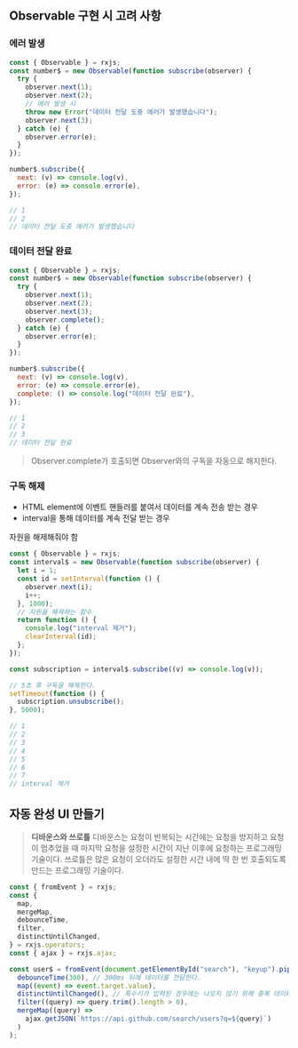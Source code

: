 ## Observable 구현 시 고려 사항

### 에러 발생

```javascript
const { Observable } = rxjs;
const number$ = new Observable(function subscribe(observer) {
  try {
    observer.next(1);
    observer.next(2);
    // 에러 발생 시
    throw new Error("데이터 전달 도중 에러가 발생했습니다");
    observer.next(3);
  } catch (e) {
    observer.error(e);
  }
});

number$.subscribe({
  next: (v) => console.log(v),
  error: (e) => console.error(e),
});

// 1
// 2
// 데이터 전달 도중 에러가 발생했습니다
```

### 데이터 전달 완료

```javascript
const { Observable } = rxjs;
const number$ = new Observable(function subscribe(observer) {
  try {
    observer.next(1);
    observer.next(2);
    observer.next(3);
    observer.complete();
  } catch (e) {
    observer.error(e);
  }
});

number$.subscribe({
  next: (v) => console.log(v),
  error: (e) => console.error(e),
  complete: () => console.log("데이터 전달 완료"),
});

// 1
// 2
// 3
// 데이터 전달 완료
```

> Observer.complete가 호출되면 Observer와의 구독을 자동으로 해지한다.

### 구독 해제

- HTML element에 이벤트 핸들러를 붙여서 데이터를 계속 전송 받는 경우
- interval을 통해 데이터를 계속 전달 받는 경우

자원을 해제해줘야 함

```javascript
const { Observable } = rxjs;
const interval$ = new Observable(function subscribe(observer) {
  let i = 1;
  const id = setInterval(function () {
    observer.next(i);
    i++;
  }, 1000);
  // 자원을 해제하는 함수
  return function () {
    console.log("interval 제거");
    clearInterval(id);
  };
});

const subscription = interval$.subscribe((v) => console.log(v));

// 5초 후 구독을 해제한다.
setTimeout(function () {
  subscription.unsubscribe();
}, 5000);

// 1
// 2
// 3
// 4
// 5
// 6
// 7
// interval 제거
```

## 자동 완성 UI 만들기

> **디바운스와 쓰로틀**
> 디바운스는 요청이 반복되는 시간에는 요청을 방지하고 요청이 멈추었을 때 마지막 요청을 설정한 시간이 지난 이후에 요청하는 프로그래밍 기술이다.
> 쓰로틀은 많은 요청이 오더라도 설정한 시간 내에 딱 한 번 호출되도록 만드는 프로그래밍 기술이다.

```javascript
const { fromEvent } = rxjs;
const {
  map,
  mergeMap,
  debounceTime,
  filter,
  distinctUntilChanged,
} = rxjs.operators;
const { ajax } = rxjs.ajax;

const user$ = fromEvent(document.getElementById("search"), "keyup").pipe(
  debounceTime(300), // 300ms 뒤에 데이터를 전달한다.
  map((event) => event.target.value),
  distinctUntilChanged(), // 특수키가 입력된 경우에는 나오지 않기 위해 중복 데이터 처리
  filter((query) => query.trim().length > 0),
  mergeMap((query) =>
    ajax.getJSON(`https://api.github.com/search/users?q=${query}`)
  )
);
```
